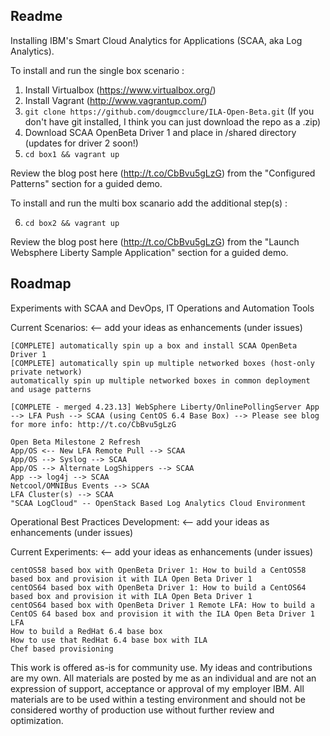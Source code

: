 Readme
--------------------
Installing IBM's Smart Cloud Analytics for Applications (SCAA, aka Log Analytics).  

To install and run the single box scenario :

1. Install Virtualbox (https://www.virtualbox.org/)
2. Install Vagrant (http://www.vagrantup.com/)
3. ```git clone https://github.com/dougmcclure/ILA-Open-Beta.git``` (If you don't have git installed, I think you can just download the repo as a .zip)
4. Download SCAA OpenBeta Driver 1 and place in /shared directory (updates for driver 2 soon!)
5. ```cd box1 && vagrant up```

Review the blog post here (http://t.co/CbBvu5gLzG) from the "Configured Patterns" section for a guided demo.

To install and run the multi box scanario add the additional step(s) :

6. ```cd box2 && vagrant up```

Review the blog post here (http://t.co/CbBvu5gLzG) from the "Launch Websphere Liberty Sample Application" section for a guided demo.


Roadmap
------------
Experiments with SCAA and DevOps, IT Operations and Automation Tools

Current Scenarios: <-- add your ideas as enhancements (under issues)

    [COMPLETE] automatically spin up a box and install SCAA OpenBeta Driver 1
    [COMPLETE] automatically spin up multiple networked boxes (host-only private network)
    automatically spin up multiple networked boxes in common deployment and usage patterns

    [COMPLETE - merged 4.23.13] WebSphere Liberty/OnlinePollingServer App --> LFA Push --> SCAA (using CentOS 6.4 Base Box) --> Please see blog for more info: http://t.co/CbBvu5gLzG

    Open Beta Milestone 2 Refresh
    App/OS <-- New LFA Remote Pull --> SCAA
    App/OS --> Syslog --> SCAA
    App/OS --> Alternate LogShippers --> SCAA
    App --> log4j --> SCAA
    Netcool/OMNIBus Events --> SCAA
    LFA Cluster(s) --> SCAA
    "SCAA LogCloud" -- OpenStack Based Log Analytics Cloud Environment

Operational Best Practices Development: <-- add your ideas as enhancements (under issues)

Current Experiments: <-- add your ideas as enhancements (under issues)

    centOS58 based box with OpenBeta Driver 1: How to build a CentOS58 based box and provision it with ILA Open Beta Driver 1
    centOS64 based box with OpenBeta Driver 1: How to build a CentOS64 based box and provision it with ILA Open Beta Driver 1
    centOS64 based box with OpenBeta Driver 1 Remote LFA: How to build a CentOS 64 based box and provision it with the ILA Open Beta Driver 1 LFA
    How to build a RedHat 6.4 base box
    How to use that RedHat 6.4 base box with ILA
    Chef based provisioning

This work is offered as-is for community use. My ideas and contributions are my own. All materials are posted by me as an individual and are not an expression of support, acceptance or approval of my employer IBM. All materials are to be used within a testing environment and should not be considered worthy of production use without further review and optimization.
